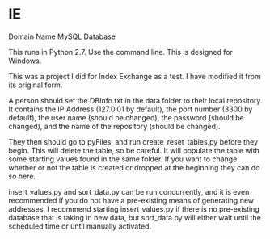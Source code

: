 # IE
Domain Name MySQL Database

This runs in Python 2.7.
Use the command line. This is designed for Windows.

This was a project I did for Index Exchange as a test. I have modified it from its original form.

A person should set the DBInfo.txt in the data folder to their local repository. It contains the IP Address (127.0.01 by default), the port number (3300 by default), the user name (should be changed), the password (should be changed), and the name of the repository (should be changed).

They then should go to pyFiles, and run create_reset_tables.py before they begin. This will delete the table, so be careful.  It will populate the table with some starting values found in the same folder. If you want to change whether or not the table is created or dropped at the beginning they can do so here.

insert_values.py and sort_data.py can be run concurrently, and it is even recommended if you do not have a pre-existing means of generating new addresses. I recommend starting insert_values.py if there is no pre-existing database that is taking in new data, but sort_data.py will either wait until the scheduled time or until manually activated.
